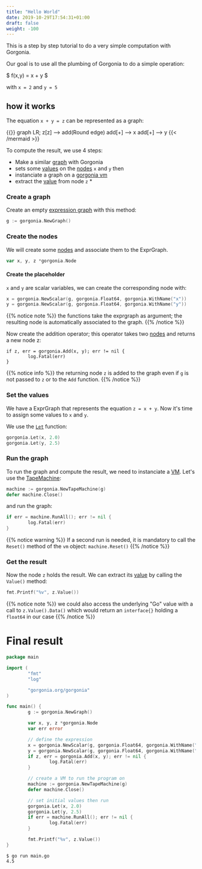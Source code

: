 ```yaml
---
title: "Hello World"
date: 2019-10-29T17:54:31+01:00
draft: false
weight: -100
---
```


This is a step by step tutorial to do a very simple computation with Gorgonia.

Our goal is to use all the plumbing of Gorgonia to do a simple operation:

$ f(x,y) = x + y $

with  `x = 2` and `y = 5`

## how it works

The equation `x + y = z` can be represented as a graph:

{{<mermaid align="left">}}
graph LR;
    z[z] --> add(Round edge)
    add[+] --> x
    add[+] --> y
{{< /mermaid >}}

To compute the result, we use 4 steps:

* Make a similar [graph](/reference/exprgraph) with Gorgonia
* sets some [values](/reference/value) on the [nodes](/reference/node) `x` and `y` then
* instanciate a graph on a [gorgonia vm](/reference/vm)
* extract the [value](/reference/value) from node `z`
    *

### Create a graph

Create an empty [expression graph](/reference/exprgraph) with this method:

```go
g := gorgonia.NewGraph()
```

### Create the nodes

We will create some [nodes](/reference/node) and associate them to the ExprGraph.

```go
var x, y, z *gorgonia.Node
```

#### Create the placeholder
`x` and `y` are scalar variables, we can create the corresponding node with:

```go
x = gorgonia.NewScalar(g, gorgonia.Float64, gorgonia.WithName("x"))
y = gorgonia.NewScalar(g, gorgonia.Float64, gorgonia.WithName("y"))
```

{{% notice note %}}
the functions take the exprgraph as argument; the resulting node is automatically associated to the graph.
{{% /notice %}}


Now create the addition operator; this operator takes two [nodes](/reference/node) and returns a new node z:

```
if z, err = gorgonia.Add(x, y); err != nil {
        log.Fatal(err)
}
```

{{% notice info %}}
the returning node `z` is added to the graph even if `g` is not passed to `z` or to the `Add` function.
{{% /notice %}}


### Set the values

We have a ExprGraph that represents the equation `z = x + y`. Now it's time to assign some values to `x` and `y`.

We use the [`Let`](https://godoc.org/gorgonia.org/gorgonia#Let) function:

```go
gorgonia.Let(x, 2.0)
gorgonia.Let(y, 2.5)
```

### Run the graph

To run the graph and compute the result, we need to instanciate a [VM](/reference/vm).
Let's use the [TapeMachine](/reference/vm/tapemachine):

```go
machine := gorgonia.NewTapeMachine(g)
defer machine.Close()
```

and run the graph:

```go
if err = machine.RunAll(); err != nil {
        log.Fatal(err)
}
```

{{% notice warning %}}
If a second run is needed, it is mandatory to call the `Reset()` method of the `vm` object:
` machine.Reset() `
{{% /notice %}}

### Get the result

Now the node `z` holds the result.
We can extract its [value](/reference/value) by calling the `Value()` method:

```go
fmt.Printf("%v", z.Value())
```

{{% notice note %}}
we could also access the underlying "Go" value with a call to `z.Value().Data()` which would return an `interface{}` holding a `float64` in our case
{{% /notice %}}

# Final result

```go
package main

import (
        "fmt"
        "log"

        "gorgonia.org/gorgonia"
)

func main() {
        g := gorgonia.NewGraph()

        var x, y, z *gorgonia.Node
        var err error

        // define the expression
        x = gorgonia.NewScalar(g, gorgonia.Float64, gorgonia.WithName("x"))
        y = gorgonia.NewScalar(g, gorgonia.Float64, gorgonia.WithName("y"))
        if z, err = gorgonia.Add(x, y); err != nil {
                log.Fatal(err)
        }

        // create a VM to run the program on
        machine := gorgonia.NewTapeMachine(g)
        defer machine.Close()

        // set initial values then run
        gorgonia.Let(x, 2.0)
        gorgonia.Let(y, 2.5)
        if err = machine.RunAll(); err != nil {
                log.Fatal(err)
        }

        fmt.Printf("%v", z.Value())
}
```

```shell
$ go run main.go
4.5
```
